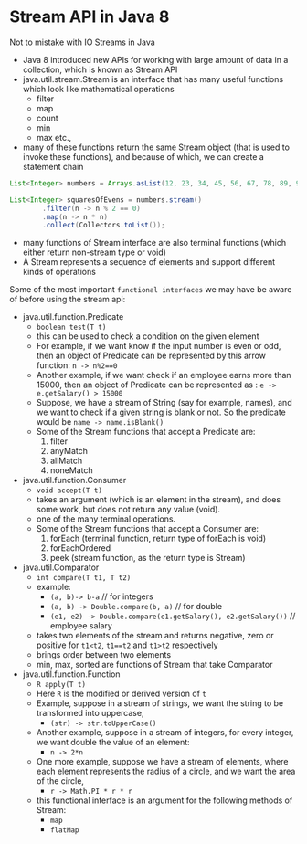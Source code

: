 # Stream API in Java 8

Not to mistake with IO Streams in Java

- Java 8 introduced new APIs for working with large amount of data in a collection, which is known as Stream API
- java.util.stream.Stream is an interface that has many useful functions which look like mathematical operations
  - filter
  - map
  - count
  - min
  - max etc.,
- many of these functions return the same Stream object (that is used to invoke these functions), and because of which, we can create a statement chain

```java
List<Integer> numbers = Arrays.asList(12, 23, 34, 45, 56, 67, 78, 89, 90);

List<Integer> squaresOfEvens = numbers.stream()
        .filter(n -> n % 2 == 0)
        .map(n -> n * n)
        .collect(Collectors.toList());
```

- many functions of Stream interface are also terminal functions (which either return non-stream type or void)
- A Stream represents a sequence of elements and support different kinds of operations

Some of the most important `functional interfaces` we may have be aware of before using the stream api:

- java.util.function.Predicate
  - `boolean test(T t)`
  - this can be used to check a condition on the given element
  - For example, if we want know if the input number is even or odd, then an object of Predicate can be represented by this arrow function: `n -> n%2==0`
  - Another example, if we want check if an employee earns more than 15000, then an object of Predicate can be represented as : `e -> e.getSalary() > 15000`
  - Suppose, we have a stream of String (say for example, names), and we want to check if a given string is blank or not. So the predicate would be `name -> name.isBlank()`
  - Some of the Stream functions that accept a Predicate are:
    1. filter
    1. anyMatch
    1. allMatch
    1. noneMatch
- java.util.function.Consumer
  - `void accept(T t)`
  - takes an argument (which is an element in the stream), and does some work, but does not return any value (void).
  - one of the many terminal operations.
  - Some of the Stream functions that accept a Consumer are:
    1. forEach (terminal function, return type of forEach is void)
    1. forEachOrdered
    1. peek (stream function, as the return type is Stream)
- java.util.Comparator
  - `int compare(T t1, T t2)`
  - example:
    - `(a, b)-> b-a` // for integers
    - `(a, b) -> Double.compare(b, a)` // for double
    - `(e1, e2) -> Double.compare(e1.getSalary(), e2.getSalary())` // employee salary
  - takes two elements of the stream and returns negative, zero or positive for `t1<t2`, `t1==t2` and `t1>t2` respectively
  - brings order between two elements
  - min, max, sorted are functions of Stream that take Comparator
- java.util.function.Function
  - `R apply(T t)`
  - Here `R` is the modified or derived version of `t`
  - Example, suppose in a stream of strings, we want the string to be transformed into uppercase,
    - `(str) -> str.toUpperCase()`
  - Another example, suppose in a stream of integers, for every integer, we want double the value of an element:
    - `n -> 2*n`
  - One more example, suppose we have a stream of elements, where each element represents the radius of a circle, and we want the area of the circle,
    - `r -> Math.PI * r * r`
  - this functional interface is an argument for the following methods of Stream:
    - `map`
    - `flatMap`
